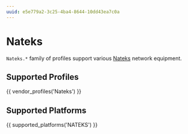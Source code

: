 ```yaml
---
uuid: e5e779a2-3c25-4ba4-8644-10dd43ea7c0a
---
```

# Nateks

`Nateks.*` family of profiles support various [Nateks](http://www.nateks.ru/)
network equipment.

## Supported Profiles

{{ vendor_profiles('Nateks') }}

## Supported Platforms

{{ supported_platforms('NATEKS') }}
